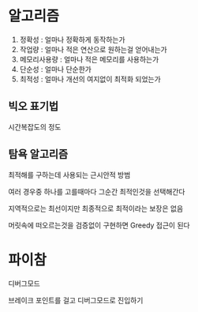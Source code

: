 # 알고리즘

1. 정확성 : 얼마나 정확하게 동작하는가
2. 작업량 : 얼마나 적은 연산으로 원하는걸 얻어내는가
3. 메모리사용량 : 얼마나 적은 메모리를 사용하는가
4. 단순성 : 얼마나 단순한가
5. 최적성 : 얼마나 개선의 여지없이 최적화 되었는가

## 빅오 표기법

시간복잡도의 정도



## 탐욕 알고리즘

최적해를 구하는데 사용되는 근시안적 방범

여러 경우중 하나를 고를때마다 그순간 최적인것을 선택해간다

지역적으로는 최선이지만 최종적으로 최적이라는 보장은 없음

머릿속에 떠오르는것을 검증없이 구현하면 Greedy 접근이 된다

# 파이참

디버그모드

브레이크 포인트를 걸고 디버그모드로 진입하기